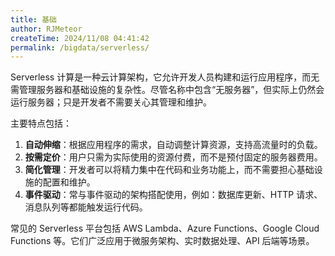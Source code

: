 ```yaml
---
title: 基础
author: RJMeteor
createTime: 2024/11/08 04:41:42
permalink: /bigdata/serverless/
---
```


Serverless 计算是一种云计算架构，它允许开发人员构建和运行应用程序，而无需管理服务器和基础设施的复杂性。尽管名称中包含“无服务器”，但实际上仍然会运行服务器；只是开发者不需要关心其管理和维护。

主要特点包括：

1. **自动伸缩**：根据应用程序的需求，自动调整计算资源，支持高流量时的负载。
2. **按需定价**：用户只需为实际使用的资源付费，而不是预付固定的服务器费用。
3. **简化管理**：开发者可以将精力集中在代码和业务功能上，而不需要担心基础设施的配置和维护。
4. **事件驱动**：常与事件驱动的架构搭配使用，例如：数据库更新、HTTP 请求、消息队列等都能触发运行代码。

常见的 Serverless 平台包括 AWS Lambda、Azure Functions、Google Cloud Functions 等。它们广泛应用于微服务架构、实时数据处理、API 后端等场景。
